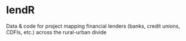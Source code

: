 # lendR
Data &amp; code for project mapping financial lenders (banks, credit unions, CDFIs, etc.) across the rural-urban divide
